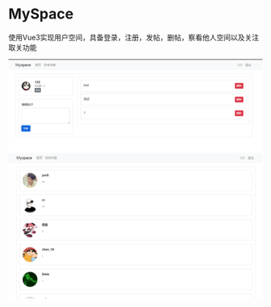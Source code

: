 # MySpace

使用Vue3实现用户空间，具备登录，注册，发帖，删帖，察看他人空间以及关注取关功能

![效果图](https://raw.githubusercontent.com/Swiftie13st/Figurebed/main/img/202206061605437.png)
![效果图](https://raw.githubusercontent.com/Swiftie13st/Figurebed/main/img/202206061603618.png)

